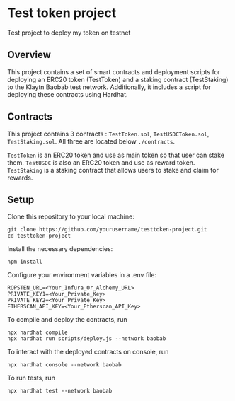 # Test token project

Test project to deploy my token on testnet


## Overview
This project contains a set of smart contracts and deployment scripts for deploying an ERC20 token (TestToken) and a staking contract (TestStaking) to the Klaytn Baobab test network. Additionally, it includes a script for deploying these contracts using Hardhat.

## Contracts

This project contains 3 contracts : `TestToken.sol`, `TestUSDCToken.sol`, `TestStaking.sol`.
All three are located below `./contracts`.

`TestToken` is an ERC20 token and use as main token so that user can stake them.
`TestUSDC` is also an ERC20 token and use as reward token.
`TestStaking` is a staking contract that allows users to stake and claim for rewards.


## Setup

Clone this repository to your local machine:

```
git clone https://github.com/yourusername/testtoken-project.git
cd testtoken-project
```


Install the necessary dependencies:

```
npm install
```

Configure your environment variables in a .env file:

```
ROPSTEN_URL=<Your_Infura_Or_Alchemy_URL>
PRIVATE_KEY1=<Your_Private_Key>
PRIVATE_KEY2=<Your_Private_Key>
ETHERSCAN_API_KEY=<Your_Etherscan_API_Key>
```

To compile and deploy the contracts, run
```
npx hardhat compile
npx hardhat run scripts/deploy.js --network baobab
```


To interact with the deployed contracts on console, run
```
npx hardhat console --network baobab
```


To run tests, run
```
npx hardhat test --network baobab
```
